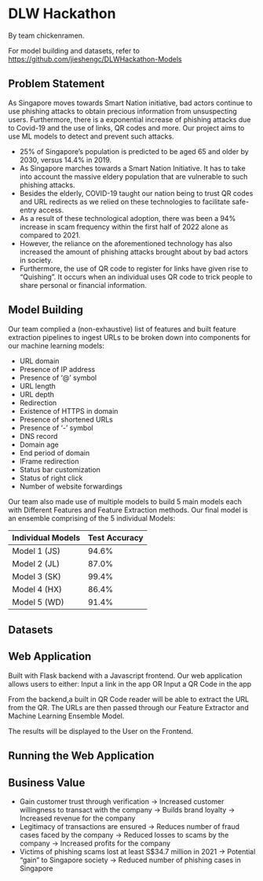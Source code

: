 # DLW Hackathon

By team chickenramen.

For model building and datasets, refer to https://github.com/jieshengc/DLWHackathon-Models

## Problem Statement

As Singapore moves towards Smart Nation initiative, bad actors continue to use phishing attacks to obtain precious information from unsuspecting users. Furthermore, there is a exponential increase of phishing attacks due to Covid-19 and the use of links, QR codes and more. Our project aims to use ML models to detect and prevent such attacks.

- 25% of Singapore’s population is predicted to be aged 65 and older by 2030, versus 14.4% in 2019. 
- As Singapore marches towards a Smart Nation Initiative. It has to take into account the massive eldery population that are vulnerable to such phishing attacks.
- Besides the elderly, COVID-19 taught our nation being to trust QR codes and URL redirects as we relied on these technologies to facilitate safe-entry access. 
- As a result of these technological adoption, there was been a 94% increase in scam frequency within the first half of 2022 alone as compared to 2021.
- However, the reliance on the aforementioned technology has also increased the amount of phishing attacks brought about by bad actors in society.
- Furthermore, the use of QR code to register for links have given rise to “Quishing”. It occurs when an individual uses QR code to trick people to share personal or financial information. 

## Model Building
Our team complied a (non-exhaustive) list of features and built feature extraction pipelines to ingest URLs to be broken down into components for our machine learning models:

- URL domain
- Presence of IP address
- Presence of ‘@’ symbol
- URL length
- URL depth
- Redirection
- Existence of HTTPS in domain
- Presence of shortened URLs
- Presence of ‘-’ symbol
- DNS record
- Domain age
- End period of domain
- IFrame redirection
- Status bar customization
- Status of right click
- Number of website forwardings

Our team also made use of multiple models to build 5 main models each with Different Features and Feature Extraction methods.
Our final model is an ensemble comprising of the 5 individual Models:

| Individual Models  | Test Accuracy |
| ------------- | ------------- |
| Model 1 (JS)  | 94.6%  |
| Model 2 (JL)  | 87.0%  |
| Model 3 (SK)  | 99.4%  |
| Model 4 (HX)  | 86.4%  |
| Model 5 (WD)  | 91.4%  |

## Datasets

## Web Application
Built with Flask backend with a Javascript frontend.
Our web application allows users to either: Input a link in the app OR Input a QR Code in the app

From the backend,a built in QR Code reader will be able to extract the URL from the QR.
The URLs are then passed through our Feature Extractor and Machine Learning Ensemble Model.

The results will be displayed to the User on the Frontend.

## Running the Web Application


## Business Value
- Gain customer trust through verification → Increased customer willingness to transact with the company → Builds brand loyalty → Increased revenue for the company
- Legitimacy of transactions are ensured → Reduces number of fraud cases faced by the company → Reduced losses to scams by the company → Increased profits for the company 
- Victims of phishing scams lost at least S$34.7 million in 2021 → Potential “gain” to Singapore society → Reduced number of phishing cases in Singapore


